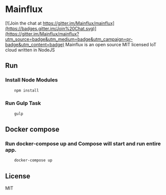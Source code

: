 # Mainflux

[![Join the chat at https://gitter.im/Mainflux/mainflux](https://badges.gitter.im/Join%20Chat.svg)](https://gitter.im/Mainflux/mainflux?utm_source=badge&utm_medium=badge&utm_campaign=pr-badge&utm_content=badge)
Mainflux is an open source MIT licensed IoT cloud written in NodeJS

## Run

### Install Node Modules
```bash
    npm install
```

### Run Gulp Task
```bash
    gulp
```

## Docker compose
###  Run docker-compose up and Compose will start and run  entire app.
```bash
    docker-compose up
```

## License
MIT
